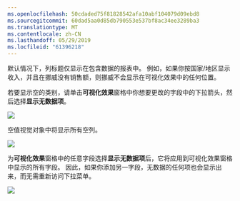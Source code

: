 ```yaml
---
ms.openlocfilehash: 50cdaded75f81828542afa10abf104079d09ebd8
ms.sourcegitcommit: 60dad5aa0d85db790553e537bf8ac34ee3289ba3
ms.translationtype: MT
ms.contentlocale: zh-CN
ms.lasthandoff: 05/29/2019
ms.locfileid: "61396218"
---
```

默认情况下，列标题仅显示在包含数据的报表中。 例如，如果你按国家/地区显示收入，并且在挪威没有销售额，则挪威不会显示在可视化效果中的任何位置。

若要显示空的类别，请单击**可视化效果**窗格中你想要更改的字段中的下拉箭头，然后选择**显示无数据项**。

![](media/3-11c-display-empty-categories/3-11c_1.png)

空值视觉对象中将显示所有空列。

![](media/3-11c-display-empty-categories/3-11c_2.png)

为**可视化效果**窗格中的任意字段选择**显示无数据项**后，它将应用到可视化效果窗格中显示的所有字段。 因此，如果你添加另一字段，无数据的任何项也会显示出来，而无需重新访问下拉菜单。

![](media/3-11c-display-empty-categories/3-11c_3.png)

